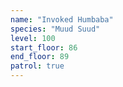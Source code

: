 ```yaml
---
name: "Invoked Humbaba"
species: "Muud Suud"
level: 100
start_floor: 86
end_floor: 89
patrol: true
---
```

